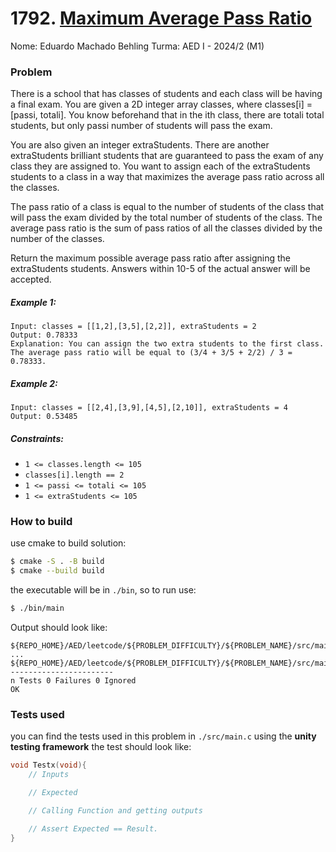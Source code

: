 # 1792. [Maximum Average Pass Ratio](https://leetcode.com/problems/maximum-average-pass-ratio/description/)

Nome: Eduardo Machado Behling
Turma: AED I - 2024/2 (M1)

### Problem
There is a school that has classes of students and each class will be having a final exam. You are given a 2D integer array classes, where classes[i] = [passi, totali]. You know beforehand that in the ith class, there are totali total students, but only passi number of students will pass the exam.

You are also given an integer extraStudents. There are another extraStudents brilliant students that are guaranteed to pass the exam of any class they are assigned to. You want to assign each of the extraStudents students to a class in a way that maximizes the average pass ratio across all the classes.

The pass ratio of a class is equal to the number of students of the class that will pass the exam divided by the total number of students of the class. The average pass ratio is the sum of pass ratios of all the classes divided by the number of the classes.

Return the maximum possible average pass ratio after assigning the extraStudents students. Answers within 10-5 of the actual answer will be accepted.

 
##### Example 1:

    Input: classes = [[1,2],[3,5],[2,2]], extraStudents = 2
    Output: 0.78333
    Explanation: You can assign the two extra students to the first class. The average pass ratio will be equal to (3/4 + 3/5 + 2/2) / 3 = 0.78333.

##### Example 2:

    Input: classes = [[2,4],[3,9],[4,5],[2,10]], extraStudents = 4
    Output: 0.53485


 

##### Constraints:

- `1 <= classes.length <= 105 `
- `classes[i].length == 2     `
- `1 <= passi <= totali <= 105`
- `1 <= extraStudents <= 105  `


### How to build

use cmake to build solution:
```bash
$ cmake -S . -B build
$ cmake --build build
```
the executable will be in `./bin`, so to run use:
```bash
$ ./bin/main
```
Output should look like:
```
${REPO_HOME}/AED/leetcode/${PROBLEM_DIFFICULTY}/${PROBLEM_NAME}/src/main.c:xx:Test1:PASS
...
${REPO_HOME}/AED/leetcode/${PROBLEM_DIFFICULTY}/${PROBLEM_NAME}/src/main.c:xx:Testn:PASS
-----------------------
n Tests 0 Failures 0 Ignored
OK
```


### Tests used
you can find the tests used in this problem in `./src/main.c` using the **unity testing framework** the test should look like:
```C
void Testx(void){
    // Inputs

    // Expected

    // Calling Function and getting outputs

    // Assert Expected == Result.
}
```